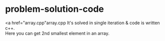 # problem-solution-code
<a href="array.cpp"array.cpp
  It's solved in single iteration & code is written c++.<br>
  Here you can get 2nd smallest element in an array.

